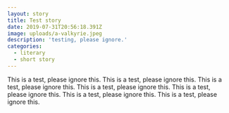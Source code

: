 ```yaml
---
layout: story
title: Test story
date: 2019-07-31T20:56:18.391Z
image: uploads/a-valkyrie.jpeg
description: 'testing, please ignore.'
categories:
  - literary
  - short story
---
```

This is a test, please ignore this. This is a test, please ignore this. This is a test, please ignore this. This is a test, please ignore this. This is a test, please ignore this. This is a test, please ignore this. This is a test, please ignore this.

